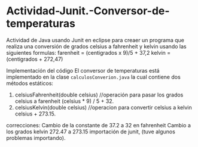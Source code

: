 # Actividad-Junit.-Conversor-de-temperaturas
Actividad de Java usando Junit en eclipse para creaer un programa que realiza una conversión de grados celsius a fahrenheit y kelvin usando las siguientes formulas:
farenheit = (centigrados x 9)/5 + 37,2
kelvin = (centigrados + 272,47)

Implementación del código
El conversor de temperaturas está implementado en la clase `calculosConverion.java` la cual contiene dos métodos estáticos:

1. celsiusFahrenheit(double celsius) //operación para pasar los grados celsius a farenheit (celsius * 9) / 5 + 32.
2. celsiusKelvin(double celsius) //operacion para convertir celsius a kelvin celsius + 273.15.

correcciones:
Cambio de la constante de 37.2 a 32 en fahrenheit
Cambio a los grados kelvin 272.47 a 273.15
importación de junit, (tuve algunos problemas importando).
